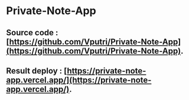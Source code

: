 # Private-Note-App

## Source code : [https://github.com/Vputri/Private-Note-App](https://github.com/Vputri/Private-Note-App).
## Result deploy : [https://private-note-app.vercel.app/](https://private-note-app.vercel.app/).
